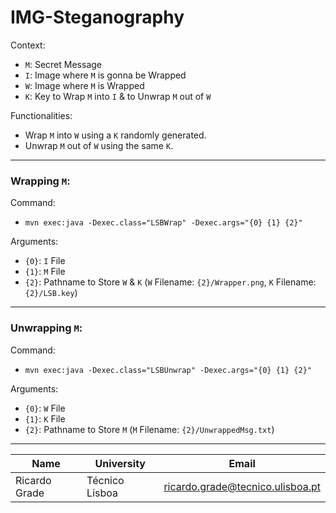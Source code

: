 # IMG-Steganography

Context:
- `M`: Secret Message
- `I`: Image where `M` is gonna be Wrapped
- `W`: Image where `M` is Wrapped
- `K`: Key to Wrap `M` into `I` & to Unwrap `M` out of `W`

Functionalities:
- Wrap `M` into `W` using a `K` randomly generated.
- Unwrap `M` out of `W` using the same `K`.

---

### Wrapping `M`:

Command:
- `mvn exec:java -Dexec.class="LSBWrap" -Dexec.args="{0} {1} {2}"`

Arguments:
- `{0}`: `I` File
- `{1}`: `M` File
- `{2}`: Pathname to Store `W` & `K` (`W` Filename: `{2}/Wrapper.png`, `K` Filename: `{2}/LSB.key`)

---

### Unwrapping `M`:

Command:
- `mvn exec:java -Dexec.class="LSBUnwrap" -Dexec.args="{0} {1} {2}"`

Arguments:
- `{0}`: `W` File
- `{1}`: `K` File
- `{2}`: Pathname to Store `M` (`M` Filename: `{2}/UnwrappedMsg.txt`)

---

| Name | University | Email |
| ---- | ---- | ---- |
| Ricardo Grade | Técnico Lisboa | ricardo.grade@tecnico.ulisboa.pt |

